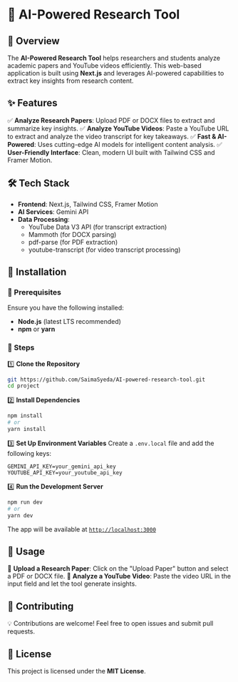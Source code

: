 # 🚀 AI-Powered Research Tool

## 📌 Overview
The **AI-Powered Research Tool** helps researchers and students analyze academic papers and YouTube videos efficiently. This web-based application is built using **Next.js** and leverages AI-powered capabilities to extract key insights from research content.

## ✨ Features
✅ **Analyze Research Papers**: Upload PDF or DOCX files to extract and summarize key insights.
✅ **Analyze YouTube Videos**: Paste a YouTube URL to extract and analyze the video transcript for key takeaways.
✅ **Fast & AI-Powered**: Uses cutting-edge AI models for intelligent content analysis.
✅ **User-Friendly Interface**: Clean, modern UI built with Tailwind CSS and Framer Motion.

## 🛠️ Tech Stack
- **Frontend**: Next.js, Tailwind CSS, Framer Motion
- **AI Services**: Gemini API
- **Data Processing**:
  - YouTube Data V3 API (for transcript extraction)
  - Mammoth (for DOCX parsing)
  - pdf-parse (for PDF extraction)
  - youtube-transcript (for video transcript processing)

## 🚀 Installation
### 📌 Prerequisites
Ensure you have the following installed:
- **Node.js** (latest LTS recommended)
- **npm** or **yarn**

### 🔧 Steps
1️⃣ **Clone the Repository**
   ```sh
   git https://github.com/SaimaSyeda/AI-powered-research-tool.git
   cd project
   ```
2️⃣ **Install Dependencies**
   ```sh
   npm install  
   # or
   yarn install
   ```
3️⃣ **Set Up Environment Variables**
   Create a `.env.local` file and add the following keys:
   ```env
   GEMINI_API_KEY=your_gemini_api_key
   YOUTUBE_API_KEY=your_youtube_api_key
   ```
4️⃣ **Run the Development Server**
   ```sh
   npm run dev  
   # or
   yarn dev
   ```
   The app will be available at [`http://localhost:3000`](http://localhost:3000)

## 🎯 Usage
🔹 **Upload a Research Paper**: Click on the "Upload Paper" button and select a PDF or DOCX file.
🔹 **Analyze a YouTube Video**: Paste the video URL in the input field and let the tool generate insights.

## 🤝 Contributing
💡 Contributions are welcome! Feel free to open issues and submit pull requests.

## 📜 License
This project is licensed under the **MIT License**.


